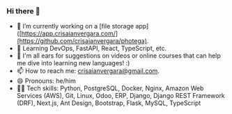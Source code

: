 ### Hi there 👋

- 🔭 I’m currently working on a [file storage app]([https://app.crisaianvergara.com/](https://github.com/crisaianvergara/photega).
- 🌱 Learning DevOps, FastAPI, React, TypeScript, etc.
- 🤔 I'm all ears for suggestions on videos or online courses that can help me dive into learning new languages! :)
- 📫 How to reach me: crisaianvergara@gmail.com.
- 😄 Pronouns: he/him
- 👨‍💻 Tech skills: Python, PostgreSQL, Docker, Nginx, Amazon Web Services (AWS), Git, Linux, Odoo, ERP, Django, Django REST Framework (DRF), Next.js, Ant Design, Bootstrap, Flask, MySQL, TypeScript
